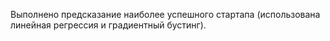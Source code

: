 Выполнено предсказание наиболее успешного стартапа (использована линейная регрессия и градиентный бустинг).
